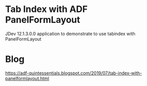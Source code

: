 # Tab Index with ADF PanelFormLayout
JDev 12.1.3.0.0 application to demonstrate to use tabindex with PanelFormLayout

# Blog
https://adf-quintessentials.blogspot.com/2019/07/tab-index-with-panelformlayout.html  
